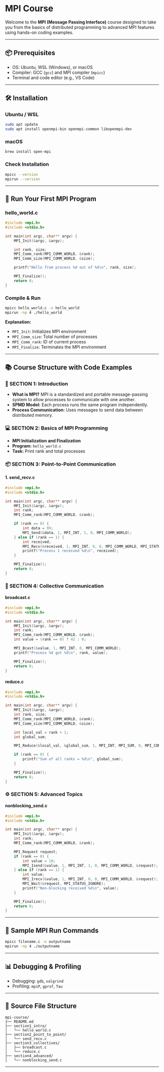 # MPI Course

Welcome to the **MPI (Message Passing Interface)** course designed to take you from the basics of distributed programming to advanced MPI features using hands-on coding examples.

---

## 📦 Prerequisites

* OS: Ubuntu, WSL (Windows), or macOS
* Compiler: GCC (`gcc`) and MPI compiler (`mpicc`)
* Terminal and code editor (e.g., VS Code)

---

## 🛠 Installation

### Ubuntu / WSL

```bash
sudo apt update
sudo apt install openmpi-bin openmpi-common libopenmpi-dev
```

### macOS

```bash
brew install open-mpi
```

### Check Installation

```bash
mpicc --version
mpirun --version
```

---

## 🚀 Run Your First MPI Program

### hello\_world.c

```c
#include <mpi.h>
#include <stdio.h>

int main(int argc, char** argv) {
    MPI_Init(&argc, &argv);

    int rank, size;
    MPI_Comm_rank(MPI_COMM_WORLD, &rank);
    MPI_Comm_size(MPI_COMM_WORLD, &size);

    printf("Hello from process %d out of %d\n", rank, size);

    MPI_Finalize();
    return 0;
}
```

### Compile & Run

```bash
mpicc hello_world.c -o hello_world
mpirun -np 4 ./hello_world
```

**Explanation:**

* `MPI_Init`: Initializes MPI environment
* `MPI_Comm_size`: Total number of processes
* `MPI_Comm_rank`: ID of current process
* `MPI_Finalize`: Terminates the MPI environment

---

## 📚 Course Structure with Code Examples

### 🔰 SECTION 1: Introduction

* **What is MPI?** MPI is a standardized and portable message-passing system to allow processes to communicate with one another.
* **SPMD Model:** Each process runs the same program independently.
* **Process Communication:** Uses messages to send data between distributed memory.

### 💻 SECTION 2: Basics of MPI Programming

* **MPI Initialization and Finalization**
* **Program:** `hello_world.c`
* **Task:** Print rank and total processes

### 📦 SECTION 3: Point-to-Point Communication

#### 1. send\_recv.c

```c
#include <mpi.h>
#include <stdio.h>

int main(int argc, char** argv) {
    MPI_Init(&argc, &argv);
    int rank;
    MPI_Comm_rank(MPI_COMM_WORLD, &rank);

    if (rank == 0) {
        int data = 99;
        MPI_Send(&data, 1, MPI_INT, 1, 0, MPI_COMM_WORLD);
    } else if (rank == 1) {
        int received;
        MPI_Recv(&received, 1, MPI_INT, 0, 0, MPI_COMM_WORLD, MPI_STATUS_IGNORE);
        printf("Process 1 received %d\n", received);
    }

    MPI_Finalize();
    return 0;
}
```

### 🔄 SECTION 4: Collective Communication

#### broadcast.c

```c
#include <mpi.h>
#include <stdio.h>

int main(int argc, char** argv) {
    MPI_Init(&argc, &argv);
    int rank;
    MPI_Comm_rank(MPI_COMM_WORLD, &rank);
    int value = (rank == 0) ? 42 : 0;

    MPI_Bcast(&value, 1, MPI_INT, 0, MPI_COMM_WORLD);
    printf("Process %d got %d\n", rank, value);

    MPI_Finalize();
    return 0;
}
```

#### reduce.c

```c
#include <mpi.h>
#include <stdio.h>

int main(int argc, char** argv) {
    MPI_Init(&argc, &argv);
    int rank, size;
    MPI_Comm_rank(MPI_COMM_WORLD, &rank);
    MPI_Comm_size(MPI_COMM_WORLD, &size);

    int local_val = rank + 1;
    int global_sum;

    MPI_Reduce(&local_val, &global_sum, 1, MPI_INT, MPI_SUM, 0, MPI_COMM_WORLD);

    if (rank == 0) {
        printf("Sum of all ranks = %d\n", global_sum);
    }

    MPI_Finalize();
    return 0;
}
```

### ⚙️ SECTION 5: Advanced Topics

#### nonblocking\_send.c

```c
#include <mpi.h>
#include <stdio.h>

int main(int argc, char** argv) {
    MPI_Init(&argc, &argv);
    int rank;
    MPI_Comm_rank(MPI_COMM_WORLD, &rank);

    MPI_Request request;
    if (rank == 0) {
        int value = 10;
        MPI_Isend(&value, 1, MPI_INT, 1, 0, MPI_COMM_WORLD, &request);
    } else if (rank == 1) {
        int value;
        MPI_Irecv(&value, 1, MPI_INT, 0, 0, MPI_COMM_WORLD, &request);
        MPI_Wait(&request, MPI_STATUS_IGNORE);
        printf("Non-blocking received %d\n", value);
    }

    MPI_Finalize();
    return 0;
}
```

---

## 🧪 Sample MPI Run Commands

```bash
mpicc filename.c -o outputname
mpirun -np 4 ./outputname
```

---

## 📊 Debugging & Profiling

* Debugging: `gdb`, `valgrind`
* Profiling: `mpiP`, `gprof`, `Tau`

---

## 📁 Source File Structure

```
mpi-course/
├── README.md
├── section1_intro/
│   └── hello_world.c
├── section2_point_to_point/
│   └── send_recv.c
├── section3_collectives/
│   ├── broadcast.c
│   └── reduce.c
├── section4_advanced/
│   └── nonblocking_send.c
```

---
